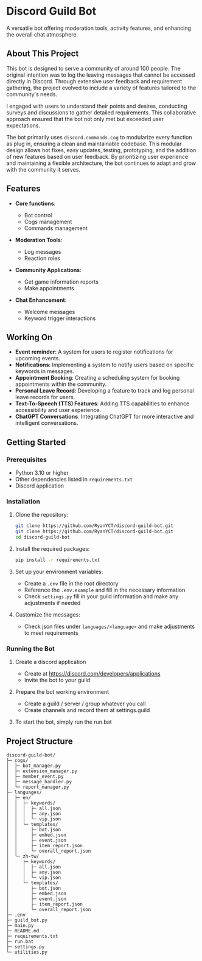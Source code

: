 # Discord Guild Bot
A versatile bot offering moderation tools, activity features, and enhancing the overall chat atmosphere.

## About This Project
This bot is designed to serve a community of around 100 people. The original intention was to log the leaving messages that cannot be accessed directly in Discord. Through extensive user feedback and requirement gathering, the project evolved to include a variety of features tailored to the community's needs.

I engaged with users to understand their points and desires, conducting surveys and discussions to gather detailed requirements. This collaborative approach ensured that the bot not only met but exceeded user expectations.

The bot primarily uses `discord.commands.Cog` to modularize every function as plug in, ensuring a clean and maintainable codebase. This modular design allows hot fixes, easy updates, testing, prototyping, and the addition of new features based on user feedback. By prioritizing user experience and maintaining a flexible architecture, the bot continues to adapt and grow with the community it serves.

## Features
- **Core functions**:
    - Bot control
    - Cogs management
    - Commands management

- **Moderation Tools**:
    - Log messages 
    - Reaction roles

- **Community Applications**:
    - Get game information reports
    - Make appointments

- **Chat Enhancement**:
    - Welcome messages
    - Keyword trigger interactions

## Working On
- **Event reminder**: A system for users to register notifications for upcoming events.
- **Notifications**: Implementing a system to notify users based on specific keywords in messages.
- **Appointment Booking**: Creating a scheduling system for booking appointments within the community.
- **Personal Leave Record**: Developing a feature to track and log personal leave records for users.
- **Text-To-Speech (TTS) Features**: Adding TTS capabilities to enhance accessibility and user experience.
- **ChatGPT Conversations**: Integrating ChatGPT for more interactive and intelligent conversations.

## Getting Started
### Prerequisites
- Python 3.10 or higher
- Other dependencies listed in `requirements.txt`
- Discord application

### Installation
1. Clone the repository:
    ```bash
    git clone https://github.com/RyanYCT/discord-guild-bot.git
    git clone https://github.com/RyanYCT/discord-guild-bot.git
    cd discord-guild-bot
    ```

2. Install the required packages:
    ```bash
    pip install -r requirements.txt
    ```

3. Set up your environment variables:
    - Create a `.env` file in the root directory
    - Reference the `.env.example` and fill in the necessary information
    - Check `settings.py` fill in your guild information and make any adjustments if needed

4. Customize the messages:
    - Check json files under `languages/<language>` and make adjustments to meet requirements


### Running the Bot
1. Create a discord application
    - Create at https://discord.com/developers/applications
    - Invite the bot to your guild

2. Prepare the bot working environment
    - Create a guild / server / group whatever you call
    - Create channels and record them at settings.guild

3. To start the bot, simply run the run.bat

## Project Structure
```
discord-guild-bot/
├─ cogs/
│  ├─ bot_manager.py
│  ├─ extension_manager.py
│  ├─ member_event.py
│  ├─ message_handler.py
│  └─ report_manager.py
├─ languages/
│  ├─ en/
│  │  ├─ keywords/
│  │  │  ├─ all.json
│  │  │  ├─ any.json
│  │  │  └─ vip.json
│  │  └─ templates/
│  │     ├─ bot.json
│  │     ├─ embed.json
│  │     ├─ event.json
│  │     ├─ item_report.json
│  │     └─ overall_report.json
│  └─ zh-tw/
│     ├─ keywords/
│     │  ├─ all.json
│     │  ├─ any.json
│     │  └─ vip.json
│     └─ templates/
│        ├─ bot.json
│        ├─ embed.json
│        ├─ event.json
│        ├─ item_report.json
│        └─ overall_report.json
├─ .env
├─ guild_bot.py
├─ main.py
├─ README.md
├─ requirements.txt
├─ run.bat
├─ settings.py
└─ utilities.py
```
